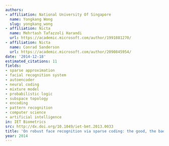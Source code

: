 ```yaml
---
authors:
- affiliation: National University Of Singapore
  name: Yongkang Wong
  slug: yongkang_wong
- affiliation: Nicta
  name: Mehrtash Tafazzoli Harandi
  url: https://academic.microsoft.com/author/1991881270/
- affiliation: Nicta
  name: Conrad Sanderson
  url: https://academic.microsoft.com/author/2090845954/
date: '2014-12-18'
estimated_citations: 11
fields:
- sparse approximation
- facial recognition system
- autoencoder
- neural coding
- mixture model
- probabilistic logic
- subspace topology
- encoding
- pattern recognition
- computer science
- artificial intelligence
in: IET Biometrics
src: http://dx.doi.org/10.1049/iet-bmt.2013.0033
title: 'On robust face recognition via sparse coding: the good, the bad and the ugly'
year: 2014
---
```

